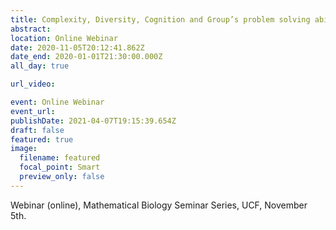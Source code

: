 ```yaml
---
title: Complexity, Diversity, Cognition and Group’s problem solving ability
abstract:
location: Online Webinar
date: 2020-11-05T20:12:41.862Z
date_end: 2020-01-01T21:30:00.000Z
all_day: true

url_video:

event: Online Webinar
event_url:
publishDate: 2021-04-07T19:15:39.654Z
draft: false
featured: true
image:
  filename: featured
  focal_point: Smart
  preview_only: false
---
```


Webinar (online), Mathematical Biology Seminar Series, UCF, November 5th.
